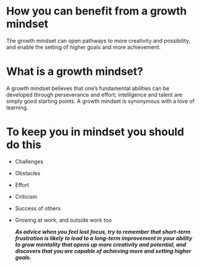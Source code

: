 # How you can benefit from a growth mindset
The growth mindset can open pathways to more creativity and possibility, and enable the setting of higher goals and more achievement.
# What is a growth mindset?
A growth mindset believes that one’s fundamental abilities can be developed through perseverance and effort; intelligence and talent are simply good starting points. A growth mindset is synonymous with a love of learning.

# To keep you in mindset you should do this
* Challenges
* Obstacles
* Effort
* Criticism
* Success of others
* Growing at work, and outside work too 

  
  ***As advice when you feel lost focus, try to remember that short-term frustration is likely to lead to a long-term improvement in your ability to grow mentality that opens up more creativity and potential, and discovers that you are capable of achieving more and setting higher goals.***	

